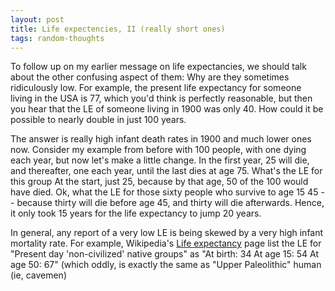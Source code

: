 ```yaml
---
layout: post
title: Life expectencies, II (really short ones)
tags: random-thoughts
---
```


  
To follow up on my earlier message on life expectancies, we should talk about the other confusing aspect of them:  Why are they sometimes ridiculously low.  For example, the present life expectancy for someone living in the USA is 77, which you'd think is perfectly reasonable, but then you hear that the LE of someone living in 1900 was only 40.  How could it be possible to nearly double in just 100 years.

The answer is really high infant death rates in 1900 and much lower ones now.  Consider my example from before with 100 people, with one dying each year, but now let's make a little change.  In the first year, 25 will die, and thereafter, one each year, until the last dies at age 75.  What's the LE for this group   At the start, just 25, because by that age, 50 of the 100 would have died.  Ok, what the LE for those sixty people who survive to age 15   45 -- because thirty will die before age 45, and thirty will die afterwards. Hence, it only took 15 years for the life expectancy to jump 20 years.

In general, any report of a very low LE is being skewed by a very high infant mortality rate.  For example, Wikipedia's [Life expectancy](http://en.wikipedia.org/wiki/Life_expectancy) page list the LE for  "Present day 'non-civilized' native groups" as "At birth: 34 At age 15: 54 At age 50: 67"  (which oddly, is exactly the same as "Upper Paleolithic" human (ie, cavemen)
